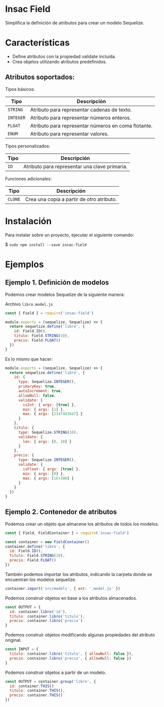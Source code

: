# Insac Field

Simplifica la definición de atributos para crear un modelo Sequelize.

# Características

- Define atributos con la propiedad validate incluida.
- Crea objetos utilizando atributos predefinidos.

## Atributos soportados:

Tipos básicos:

| Tipo       | Descripción                                                             |
|------------|-------------------------------------------------------------------------|
| `STRING`   | Atributo para representar cadenas de texto.                             |
| `INTEGER`  | Atributo para representar números enteros.                              |
| `FLOAT`    | Atributo para representar números en coma flotante.                     |
| `ENUM`     | Atributo para representar valores.                                      |

Tipos personalizados:

| Tipo       | Descripción                                                             |
|------------|-------------------------------------------------------------------------|
| `ID`       | Atributo para representar una clave primaria.                           |

Funciones adicionales:

| Tipo       | Descripción                                                             |
|------------|-------------------------------------------------------------------------|
| `CLONE`    | Crea una copia a partir de otro atributo.                               |

# Instalación

Para instalar sobre un proyecto, ejecutar el siguiente comando:

$ `sudo npm install --save insac-field`

# Ejemplos
## Ejemplo 1. Definición de modelos

Podemos crear modelos Sequelize de la siguiente manera:

Archivo `libro.model.js`
``` js
const { Field } = require('insac-field')

module.exports = (sequelize, Sequelize) => {
  return sequelize.define('libro', {
    id: Field.ID(),
    titulo: Field.STRING(10),
    precio: Field.FLOAT()
  })
}
```

Es lo mismo que hacer:
``` js
module.exports = (sequelize, Sequelize) => {
  return sequelize.define('libro', {
    id: {
      type: Sequelize.INTEGER(),
      primaryKey: true,
      autoIncrement: true,
      allowNull: false,
      validate: {
        isInt: { args: [true] },
        min: { args: [1] },
        max: { args: [2147483647] }
      }
    },
    titulo: {
      type: Sequelize.STRING(10),
      validate: {
        len: { args: [0, 10] }
      }
    },
    precio: {
      type: Sequelize.INTEGER(),
      validate: {
        isFloat: { args: [true] },
        min: { args: [0] },
        max: { args: [1E+308] }
      }
    }
  })
}
```

## Ejemplo 2. Contenedor de atributos

Podemos crear un objeto que almacene los atributos de todos los modelos.
``` js
const { Field, FieldContainer } = require('insac-field')

const container = new FieldContainer()
container.define('libro', {
  id: Field.ID(),
  titulo: Field.STRING(10),
  precio: Field.FLOAT()
})
```

También podemos importar los atributos, indicando la carpeta donde se encuentran los modelos sequelize.
``` js
container.import('src/models', { ext: '.model.js' })
```

Podemos construir objetos en base a los atributos almacenados.
``` js
const OUTPUT = {
  id: container.libro('id'),
  titulo: container.libro('titulo'),
  precio: container.libro('precio')
}
```

Podemos construir objetos modificando algunas propiedades del atributo original.
``` js
const INPUT = {
  titulo: container.libro('titulo', { allowNull: false }),
  precio: container.libro('precio', { allowNull: false })
}
```

Podemos construir objetos a partir de un modelo.
``` js
const OUTPUT = container.group('libro', {
  id: container.THIS()
  titulo: container.THIS(),
  precio: container.THIS()
})
```
